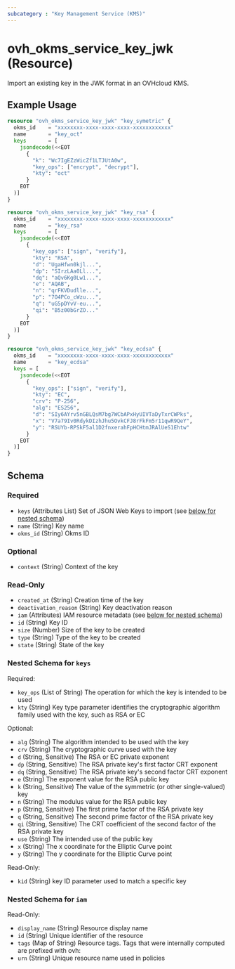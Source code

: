 ```yaml
---
subcategory : "Key Management Service (KMS)"
---
```


# ovh_okms_service_key_jwk (Resource)

Import an existing key in the JWK format in an OVHcloud KMS.

## Example Usage

```terraform
resource "ovh_okms_service_key_jwk" "key_symetric" {
  okms_id    = "xxxxxxxx-xxxx-xxxx-xxxx-xxxxxxxxxxxx"
  name       = "key_oct"
  keys       = [
    jsondecode(<<EOT
      {
        "k": "Wc7IgEZzWicZf1LTJUtA0w",
        "key_ops": ["encrypt", "decrypt"],
        "kty": "oct"
      }
    EOT
  )]
}

resource "ovh_okms_service_key_jwk" "key_rsa" {
  okms_id    = "xxxxxxxx-xxxx-xxxx-xxxx-xxxxxxxxxxxx"
  name       = "key_rsa"
  keys       = [
    jsondecode(<<EOT
      {
        "key_ops": ["sign", "verify"],
        "kty": "RSA",
        "d": "UgaHfwn0kjl...",
        "dp": "SIrzLAa0Ll...",
        "dq": "aQv6Kg0Lw1...",
        "e": "AQAB",
        "n": "qrFKVDudlle...",
        "p": "7O4PCo_cWzu...",
        "q": "uG5pDYvV-eu...",
        "qi": "B5z00bGrZO..."
      }
    EOT
  )]
}

resource "ovh_okms_service_key_jwk" "key_ecdsa" {
  okms_id    = "xxxxxxxx-xxxx-xxxx-xxxx-xxxxxxxxxxxx"
  name       = "key_ecdsa"
  keys = [
    jsondecode(<<EOT
      {
        "key_ops": ["sign", "verify"],
        "kty": "EC",
        "crv": "P-256",
        "alg": "ES256",
        "d": "SIy6AYrv5nGBLQsM7bg7WCbAPxHyUIVTaDyTxrCWPks",
        "x": "V7a79Iv0RdykDIzhJhu5OvkCFJ8rFkFm5r11qwR9QeY",
        "y": "RSUYb-RPSkF5al1D2fnxerahFpHCHtmJRAlUeS1Ehtw"
      }
    EOT
  )]
}
```

<!-- schema generated by tfplugindocs -->

## Schema

### Required

- `keys` (Attributes List) Set of JSON Web Keys to import (see [below for nested schema](#nestedatt--keys))
- `name` (String) Key name
- `okms_id` (String) Okms ID

### Optional

- `context` (String) Context of the key

### Read-Only

- `created_at` (String) Creation time of the key
- `deactivation_reason` (String) Key deactivation reason
- `iam` (Attributes) IAM resource metadata (see [below for nested schema](#nestedatt--iam))
- `id` (String) Key ID
- `size` (Number) Size of the key to be created
- `type` (String) Type of the key to be created
- `state` (String) State of the key

<a id="nestedatt--keys"></a>

### Nested Schema for `keys`

Required:

- `key_ops` (List of String) The operation for which the key is intended to be used
- `kty` (String) Key type parameter identifies the cryptographic algorithm family used with the key, such as RSA or EC

Optional:

- `alg` (String) The algorithm intended to be used with the key
- `crv` (String) The cryptographic curve used with the key
- `d` (String, Sensitive) The RSA or EC private exponent
- `dp` (String, Sensitive) The RSA private key's first factor CRT exponent
- `dq` (String, Sensitive) The RSA private key's second factor CRT exponent
- `e` (String) The exponent value for the RSA public key
- `k` (String, Sensitive) The value of the symmetric (or other single-valued) key
- `n` (String) The modulus value for the RSA public key
- `p` (String, Sensitive) The first prime factor of the RSA private key
- `q` (String, Sensitive) The second prime factor of the RSA private key
- `qi` (String, Sensitive) The CRT coefficient of the second factor of the RSA private key
- `use` (String) The intended use of the public key
- `x` (String) The x coordinate for the Elliptic Curve point
- `y` (String) The y coordinate for the Elliptic Curve point

Read-Only:

- `kid` (String) key ID parameter used to match a specific key

<a id="nestedatt--iam"></a>

### Nested Schema for `iam`

Read-Only:

- `display_name` (String) Resource display name
- `id` (String) Unique identifier of the resource
- `tags` (Map of String) Resource tags. Tags that were internally computed are prefixed with ovh:
- `urn` (String) Unique resource name used in policies
